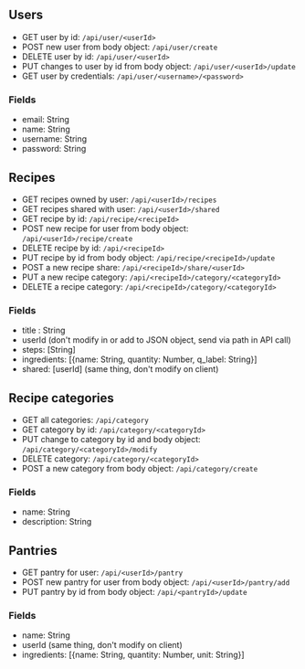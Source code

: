 ## Users

* GET user by id: `/api/user/<userId>`
* POST new user from body object: `/api/user/create`
* DELETE user by id: `/api/user/<userId>`
* PUT changes to user by id from body object: `/api/user/<userId>/update`
* GET user by credentials: `/api/user/<username>/<password>`

### Fields
* email: String
* name: String
* username: String
* password: String

## Recipes

* GET recipes owned by user: `/api/<userId>/recipes`
* GET recipes shared with user: `/api/<userId>/shared`
* GET recipe by id: `/api/recipe/<recipeId>`
* POST new recipe for user from body object: `/api/<userId>/recipe/create`
* DELETE recipe by id: `/api/<recipeId>`
* PUT recipe by id from body object: `/api/recipe/<recipeId>/update`
* POST a new recipe share: `/api/<recipeId>/share/<userId>`
* PUT a new recipe category: `/api/<recipeId>/category/<categoryId>`
* DELETE a recipe category: `/api/<recipeId>/category/<categoryId>`

### Fields
* title : String
* userId (don't modify in or add to JSON object, send via path in API call)
* steps: [String]
* ingredients: [{name: String, quantity: Number, q_label: String}]
* shared: [userId] (same thing, don't modify on client)

## Recipe categories

* GET all categories: `/api/category`
* GET category by id: `/api/category/<categoryId>`
* PUT change to category by id and body object: `/api/category/<categoryId>/modify`
* DELETE category: `/api/category/<categoryId>`
* POST a new category from body object: `/api/category/create`

### Fields
* name: String
* description: String

## Pantries

* GET pantry for user: `/api/<userId>/pantry`
* POST new pantry for user from body object: `/api/<userId>/pantry/add`
* PUT pantry by id from body object: `/api/<pantryId>/update`

### Fields
* name: String
* userId (same thing, don't modify on client)
* ingredients: [{name: String, quantity: Number, unit: String}]
